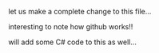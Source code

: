 let us make a complete change to this file...

interesting to note how github works!!

will add some C# code to this as well...
